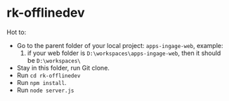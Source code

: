 # rk-offlinedev
Hot to:
 - Go to the parent folder of your local project: `apps-ingage-web`, example:
    1. if your web folder is `D:\workspaces\apps-ingage-web`, then it should be `D:\workspaces\`
 - Stay in this folder, run Git clone.
 - Run `cd rk-offlinedev`
 - Run `npm install`.
 - Run `node server.js`